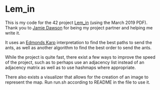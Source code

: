 # Lem_in
This is my code for the 42 project [Lem_in](https://cdn.intra.42.fr/pdf/pdf/947/lem-in.en.pdf) (using the March 2019 PDF). Thank you to [Jamie Dawson](https://github.com/JamieDawson) for being my project partner and helping me write it.

It uses an [Edmonds Karp](https://en.wikipedia.org/wiki/Edmonds%E2%80%93Karp_algorithm) interpretation to find the best paths to send the ants, as well as another algorithm to find the best order to send the ants.

While the project is quite fast, there exist a few ways to improve the speed of the project, such as to perhaps use an adjacency list instead of an adjacency matrix as well as to use hashmaps where appropriate.

There also exists a visualizer that allows for the creation of an image to represent the map. Run run.sh according to README in the file to use it.
